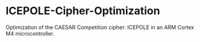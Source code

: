 # ICEPOLE-Cipher-Optimization
Optimization of the CAESAR Competition cipher: ICEPOLE in an ARM Cortex M4 microcontroller.
